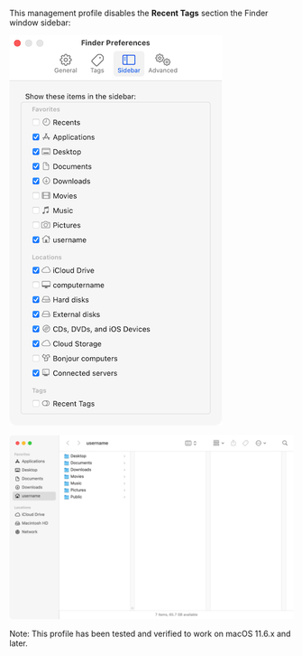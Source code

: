 This management profile disables the **Recent Tags** section the Finder window sidebar:

![](readme_images/recent_tags_disabled_finder_sidebar_settings.png)

![](readme_images/recent_tags_disabled_finder_sidebar.png)

Note: This profile has been tested and verified to work on macOS 11.6.x and later.